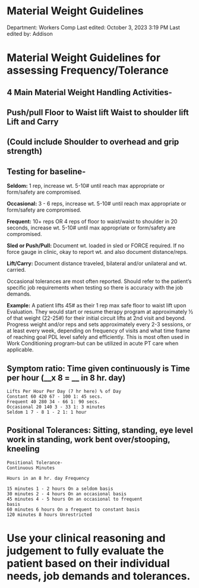 # Material Weight Guidelines

Department: Workers Comp
Last edited: October 3, 2023 3:19 PM
Last edited by: Addison

# Material Weight Guidelines for assessing Frequency/Tolerance

## 4 Main Material Weight Handling Activities-

## Push/pull Floor to Waist lift Waist to shoulder lift Lift and Carry

## (Could include Shoulder to overhead and grip strength)

## Testing for baseline-

**Seldom:** 1 rep, increase wt. 5-10# until reach max appropriate or form/safety are compromised.

**Occasional:** 3 - 6 reps, increase wt. 5-10# until reach max appropriate or form/safety are compromised.

**Frequent:** 10+ reps OR 4 reps of floor to waist/waist to shoulder in 20 seconds, increase wt. 5-10# until max appropriate or form/safety are compromised.

**Sled or Push/Pull:** Document wt. loaded in sled or FORCE required. If no force gauge in clinic, okay to report wt. and also document distance/reps.

**Lift/Carry:** Document distance traveled, bilateral and/or unilateral and wt. carried.

Occasional tolerances are most often reported. Should refer to the patient’s specific job requirements when testing so there is accuracy with the job demands.

**Example:** A patient lifts 45# as their 1 rep max safe floor to waist lift upon Evaluation. They would start or resume therapy program at approximately ½ of that weight (22-25#) for their initial circuit lifts at 2nd visit and beyond. Progress weight and/or reps and sets approximately every 2-3 sessions, or at least every week, depending on frequency of visits and what time frame of reaching goal PDL level safely and efficiently. This is most often used in Work Conditioning program-but can be utilized in acute PT care when applicable.

## Symptom ratio: Time given continuously is Time per hour (__x 8 = __ in 8 hr. day)

```
Lifts Per Hour Per Day (7 hr here) % of Day
Constant 60 420 67 - 100 1: 45 secs.
Frequent 40 280 34 - 66 1: 90 secs.
Occasional 20 140 3 - 33 1: 3 minutes
Seldom 1 7 - 8 1 - 2 1: 1 hour
```

## Positional Tolerances: Sitting, standing, eye level work in standing, work bent over/stooping, kneeling

```
Positional Tolerance-
Continuous Minutes

```

```
Hours in an 8 hr. day Frequency

```

```
15 minutes 1 - 2 hours On a seldom basis
30 minutes 2 - 4 hours On an occasional basis
45 minutes 4 - 5 hours On an occasional to frequent
basis
60 minutes 6 hours On a frequent to constant basis
120 minutes 8 hours Unrestricted

```

# Use your clinical reasoning and judgement to fully evaluate the patient based on their individual needs, job demands and tolerances.